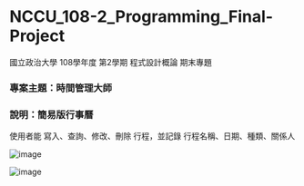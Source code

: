 # NCCU_108-2_Programming_Final-Project
國立政治大學 108學年度 第2學期 程式設計概論 期末專題

### 專案主題：時間管理大師  

### 說明：簡易版行事曆  

使用者能 寫入、查詢、修改、刪除 行程，並記錄 行程名稱、日期、種類、關係人  

![image](https://user-images.githubusercontent.com/87169493/226275530-81c239ef-3f16-4f94-9fde-f56b135e1c4e.png)

![image](https://user-images.githubusercontent.com/87169493/226275701-cfbef9c8-90fa-40e9-aa74-cd49663eb35d.png)
